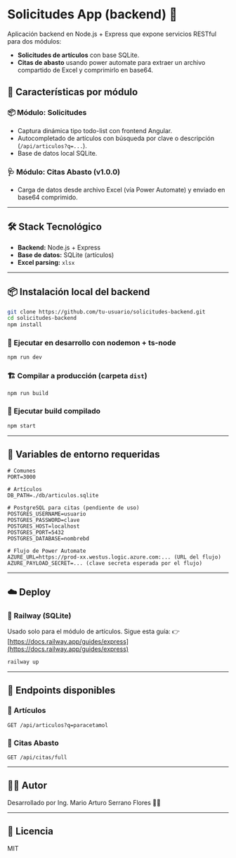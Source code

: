 # Solicitudes App (backend) 🧾

Aplicación backend en Node.js + Express que expone servicios RESTful para dos módulos:
- **Solicitudes de artículos** con base SQLite.
- **Citas de abasto** usando power automate para extraer un archivo compartido de Excel y comprimirlo en base64.

## 🚀 Características por módulo

### 📦 Módulo: Solicitudes
- Captura dinámica tipo todo-list con frontend Angular.
- Autocompletado de artículos con búsqueda por clave o descripción (`/api/articulos?q=...`).
- Base de datos local SQLite.

### 🩺 Módulo: Citas Abasto (v1.0.0)
- Carga de datos desde archivo Excel (vía Power Automate) y enviado en base64 comprimido.

---

## 🛠️ Stack Tecnológico
- **Backend:** Node.js + Express
- **Base de datos:** SQLite (artículos) 
- **Excel parsing:** `xlsx`

---

## 📦 Instalación local del backend

```bash
git clone https://github.com/tu-usuario/solicitudes-backend.git
cd solicitudes-backend
npm install
```

### 🔧 Ejecutar en desarrollo con nodemon + ts-node
```bash
npm run dev
```

### 🏗️ Compilar a producción (carpeta `dist`)
```bash
npm run build
```

### 🚀 Ejecutar build compilado
```bash
npm start
```

---


## 📄 Variables de entorno requeridas

```
# Comunes
PORT=3000

# Artículos
DB_PATH=./db/articulos.sqlite

# PostgreSQL para citas (pendiente de uso)
POSTGRES_USERNAME=usuario
POSTGRES_PASSWORD=clave
POSTGRES_HOST=localhost
POSTGRES_PORT=5432
POSTGRES_DATABASE=nombrebd

# Flujo de Power Automate
AZURE_URL=https://prod-xx.westus.logic.azure.com:... (URL del flujo)
AZURE_PAYLOAD_SECRET=... (clave secreta esperada por el flujo)
```

---

## ☁️ Deploy

### 🚀 Railway (SQLite)
Usado solo para el módulo de artículos. Sigue esta guía:
👉 [https://docs.railway.app/guides/express](https://docs.railway.app/guides/express)

```bash
railway up
```

---

## 🔌 Endpoints disponibles

### 📘 Artículos
```
GET /api/articulos?q=paracetamol
```

### 📘 Citas Abasto
```
GET /api/citas/full
```
---

## 👨‍💻 Autor

Desarrollado por Ing. Mario Arturo Serrano Flores 🧑‍💻

---

## 📄 Licencia
MIT
